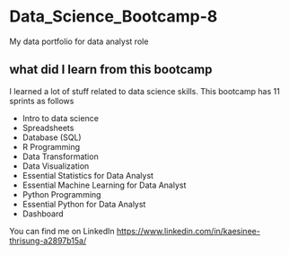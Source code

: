 # Data_Science_Bootcamp-8
My data portfolio for data analyst role

## what did I learn from this bootcamp

I learned a lot of stuff related to data science skills. This bootcamp has 11 sprints as follows

- Intro to data science
- Spreadsheets
- Database (SQL)
- R Programming
- Data Transformation
- Data Visualization
- Essential Statistics for Data Analyst
- Essential Machine Learning for Data Analyst
- Python Programming
- Essential Python for Data Analyst
- Dashboard

You can find me on LinkedIn https://www.linkedin.com/in/kaesinee-thrisung-a2897b15a/
